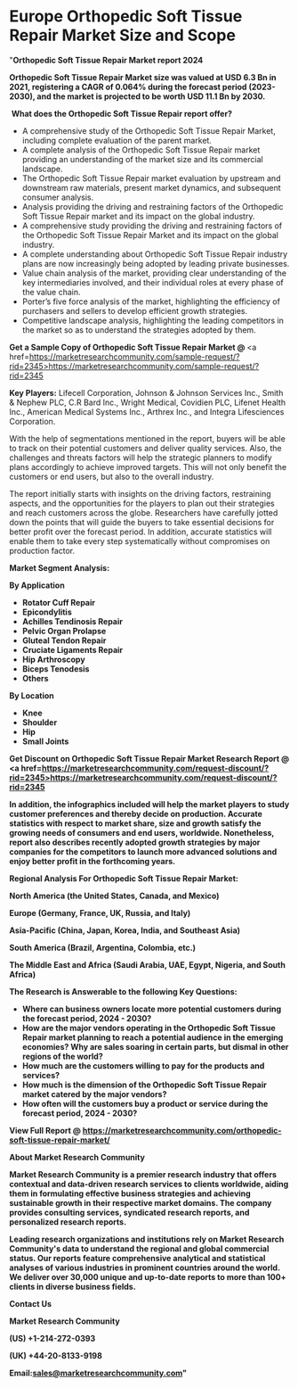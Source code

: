 # Europe Orthopedic Soft Tissue Repair Market Size and Scope 
"<strong>Orthopedic Soft Tissue Repair Market report 2024</strong>

<strong>Orthopedic Soft Tissue Repair Market size was valued at USD 6.3 Bn in 2021, registering a CAGR of 0.064% during the forecast period (2023-2030), and the market is projected to be worth USD 11.1 Bn by 2030.</strong>

 <strong><b>What does the Orthopedic Soft Tissue Repair report offer?</b></strong>
<ul>
  <li>A comprehensive study of the Orthopedic Soft Tissue Repair Market, including complete evaluation of the parent market.</li>
  <li>A complete analysis of the Orthopedic Soft Tissue Repair market providing an understanding of the market size and its commercial landscape.</li>
  <li>The Orthopedic Soft Tissue Repair market evaluation by upstream and downstream raw materials, present market dynamics, and subsequent consumer analysis.</li>
  <li>Analysis providing the driving and restraining factors of the Orthopedic Soft Tissue Repair market and its impact on the global industry.</li>
  <li>A comprehensive study providing the driving and restraining factors of the Orthopedic Soft Tissue Repair Market and its impact on the global industry.</li>
  <li>A complete understanding about Orthopedic Soft Tissue Repair industry plans are now increasingly being adopted by leading private businesses.</li>
  <li>Value chain analysis of the market, providing clear understanding of the key intermediaries involved, and their individual roles at every phase of the value chain.</li>
  <li>Porter’s five force analysis of the market, highlighting the efficiency of purchasers and sellers to develop efficient growth strategies.</li>
  <li>Competitive landscape analysis, highlighting the leading competitors in the market so as to understand the strategies adopted by them.</li>
</ul>

<strong>Get a Sample Copy of Orthopedic Soft Tissue Repair Market @ </strong><a href=https://marketresearchcommunity.com/sample-request/?rid=2345><u>https://marketresearchcommunity.com/sample-request/?rid=2345</u></a>

<strong>Key Players:</strong> 
Lifecell Corporation, Johnson &amp; Johnson Services Inc., Smith &amp; Nephew PLC, C.R Bard Inc., Wright Medical, Covidien PLC, Lifenet Health Inc., American Medical Systems Inc., Arthrex Inc., and Integra Lifesciences Corporation.

With the help of segmentations mentioned in the report, buyers will be able to track on their potential customers and deliver quality services. Also, the challenges and threats factors will help the strategic planners to modify plans accordingly to achieve improved targets. This will not only benefit the customers or end users, but also to the overall industry.

The report initially starts with insights on the driving factors, restraining aspects, and the opportunities for the players to plan out their strategies and reach customers across the globe. Researchers have carefully jotted down the points that will guide the buyers to take essential decisions for better profit over the forecast period. In addition, accurate statistics will enable them to take every step systematically without compromises on production factor.

<strong>Market Segment Analysis:</strong>


<strong><strong>By Application</strong></h4>
<ul>
 	<li>Rotator Cuff Repair</li>
 	<li>Epicondylitis</li>
 	<li>Achilles Tendinosis Repair</li>
 	<li>Pelvic Organ Prolapse</li>
 	<li>Gluteal Tendon Repair</li>
 	<li>Cruciate Ligaments Repair</li>
 	<li>Hip Arthroscopy</li>
 	<li>Biceps Tenodesis</li>
 	<li>Others</li>
</ul>
<strong><strong>By Location</strong></h4>
<ul>
 	<li>Knee</li>
 	<li>Shoulder</li>
 	<li>Hip</li>
 	<li>Small Joints</li>
</ul>

<strong>Get Discount on Orthopedic Soft Tissue Repair Market Research Report @ </b></strong><a href=https://marketresearchcommunity.com/request-discount/?rid=2345><u>https://marketresearchcommunity.com/request-discount/?rid=2345</u></a>

In addition, the infographics included will help the market players to study customer preferences and thereby decide on production. Accurate statistics with respect to market share, size and growth satisfy the growing needs of consumers and end users, worldwide. Nonetheless, report also describes recently adopted growth strategies by major companies for the competitors to launch more advanced solutions and enjoy better profit in the forthcoming years.

<strong>Regional Analysis For Orthopedic Soft Tissue Repair Market:</strong>

<strong>North America</strong> (the United States, Canada, and Mexico)

<strong>Europe</strong> (Germany, France, UK, Russia, and Italy)

<strong>Asia-Pacific</strong> (China, Japan, Korea, India, and Southeast Asia)

<strong>South America</strong> (Brazil, Argentina, Colombia, etc.)

<strong>The Middle East and Africa</strong> (Saudi Arabia, UAE, Egypt, Nigeria, and South Africa)

<strong>The Research is Answerable to the following Key Questions:</strong>
<ul>
 	<li>Where can business owners locate more potential customers during the forecast period, 2024 - 2030?</li>
 	<li>How are the major vendors operating in the Orthopedic Soft Tissue Repair market planning to reach a potential audience in the emerging economies? Why are sales soaring in certain parts, but dismal in other regions of the world?</li>
 	<li>How much are the customers willing to pay for the products and services?</li>
 	<li>How much is the dimension of the Orthopedic Soft Tissue Repair market catered by the major vendors?</li>
 	<li>How often will the customers buy a product or service during the forecast period, 2024 - 2030?</li>
</ul>

<strong>View Full Report @</strong> <a href=https://marketresearchcommunity.com/orthopedic-soft-tissue-repair-market/>https://marketresearchcommunity.com/orthopedic-soft-tissue-repair-market/</a>

<strong>About Market Research Community</strong>

Market Research Community is a premier research industry that offers contextual and data-driven research services to clients worldwide, aiding them in formulating effective business strategies and achieving sustainable growth in their respective market domains. The company provides consulting services, syndicated research reports, and personalized research reports.

Leading research organizations and institutions rely on Market Research Community's data to understand the regional and global commercial status. Our reports feature comprehensive analytical and statistical analyses of various industries in prominent countries around the world. We deliver over 30,000 unique and up-to-date reports to more than 100+ clients in diverse business fields.

<strong>Contact Us</strong>

<strong>Market Research Community</strong>

(US) +1-214-272-0393

(UK) +44-20-8133-9198

<strong>Email:</strong>sales@marketresearchcommunity.com"
